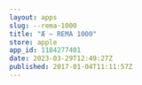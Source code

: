 ```yaml
---
layout: apps
slug: --rema-1000
title: "Æ – REMA 1000"
store: apple
app_id: 1184277401
date: 2023-03-29T12:49:27Z
published: 2017-01-04T11:11:57Z
---
```


